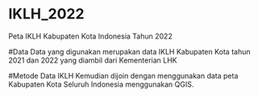 # IKLH_2022
Peta IKLH Kabupaten Kota Indonesia Tahun 2022

#Data
Data yang digunakan merupakan data IKLH Kabupaten Kota tahun 2021 dan 2022 yang diambil dari Kementerian LHK

#Metode
Data IKLH Kemudian dijoin dengan menggunakan data peta Kabupaten Kota Seluruh Indonesia menggunakan QGIS. 
